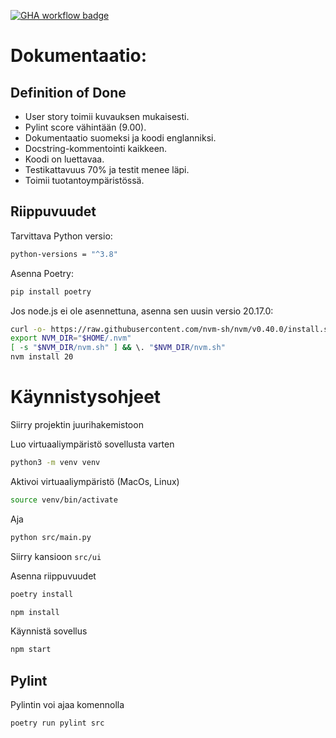 [![GHA workflow badge](https://github.com/top1-ohjelmistoprojektiryhma/HumanBiasProject/actions/workflows/main.yml/badge.svg)](https://github.com/top1-ohjelmistoprojektiryhma/HumanBiasProject/actions/workflows/main.yml)

# Dokumentaatio:

## Definition of Done
- User story toimii kuvauksen mukaisesti.
- Pylint score vähintään (9.00).
- Dokumentaatio suomeksi ja koodi englanniksi.
- Docstring-kommentointi kaikkeen.
- Koodi on luettavaa.
- Testikattavuus 70% ja testit menee läpi.
- Toimii tuotantoympäristössä.

## Riippuvuudet
Tarvittava Python versio:
```bash
python-versions = "^3.8"
```
Asenna Poetry:
```bash
pip install poetry
```
Jos node.js ei ole asennettuna, asenna sen uusin versio 20.17.0:
```bash
curl -o- https://raw.githubusercontent.com/nvm-sh/nvm/v0.40.0/install.sh | bash
export NVM_DIR="$HOME/.nvm"
[ -s "$NVM_DIR/nvm.sh" ] && \. "$NVM_DIR/nvm.sh"
nvm install 20

```

# Käynnistysohjeet

Siirry projektin juurihakemistoon

Luo virtuaaliympäristö sovellusta varten
```bash
python3 -m venv venv
```
Aktivoi virtuaaliympäristö (MacOs, Linux)
```bash
source venv/bin/activate
```

Aja
```bash
python src/main.py
```

Siirry kansioon ```src/ui```

Asenna riippuvuudet
```bash
poetry install
```
```bash
npm install
```
Käynnistä sovellus
```bash
npm start
```
## Pylint

Pylintin voi ajaa komennolla
```bash
poetry run pylint src
```

